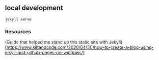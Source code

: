 ## local development
```
jekyll serve
```

### Resources
(Guide that helped me stand up this static site with Jekyll)[https://www.kiltandcode.com/2020/04/30/how-to-create-a-blog-using-jekyll-and-github-pages-on-windows/]